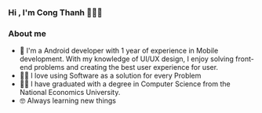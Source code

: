 ### Hi , I'm Cong Thanh :wave::wave::wave: 
### About me
- 🏫 I'm a Android developer with 1 year of experience in Mobile development.
      With my knowledge of UI/UX design, I enjoy solving front-end problems and creating the best user experience for user.
- 🧑‍💻 I love using Software as a solution for every Problem
- 🧑‍🎓 I have graduated with a degree in Computer Science from the National Economics University.
- 🤓 Always learning new things
 

<!--
**ThanhhCongNguyen/ThanhhCongNguyen** is a ✨ _special_ ✨ repository because its `README.md` (this file) appears on your GitHub profile.

Here are some ideas to get you started:

- 🔭 I’m currently working on ...
- 🌱 I’m currently learning ...
- 👯 I’m looking to collaborate on ...
- 🤔 I’m looking for help with ...
- 💬 Ask me about ...
- 📫 How to reach me: ...
- 😄 Pronouns: ...
- ⚡ Fun fact: ...
-->
